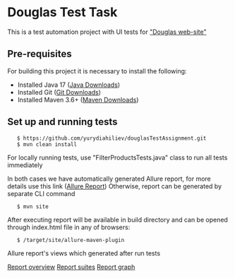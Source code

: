 # Douglas Test Task

This is a test automation project with UI tests for ["Douglas web-site"](https://www.douglas.de/)

## Pre-requisites

For building this project it is necessary to install the following:

- Installed Java 17 ([Java Downloads](https://www.oracle.com/java/technologies/javase/jdk17-archive-downloads.html))
- Installed Git ([Git Downloads](https://git-scm.com/downloads))
- Installed Maven 3.6+ ([Maven Downloads](https://maven.apache.org/download.cgi))

## Set up and running tests

```
   $ https://github.com/yurydiahiliev/douglasTestAssignment.git
   $ mvn clean install
```

For locally running tests, use "FilterProductsTests.java" class to run all tests immediately

In both cases we have automatically generated Allure report, for more details use this link
([Allure Report](https://docs.qameta.io/allure/))
Otherwise, report can be generated by separate CLI command

```
   $ mvn site
```
After executing report will be available in build directory and can be opened through index.html file in any of browsers:
```
   $ /target/site/allure-maven-plugin
```

Allure report's views which generated after run tests

[Report overview](https://imgur.com/a/o7iexDO)
[Report suites](https://imgur.com/a/CnoD6J3)
[Report graph](https://imgur.com/a/qgl2vyV)